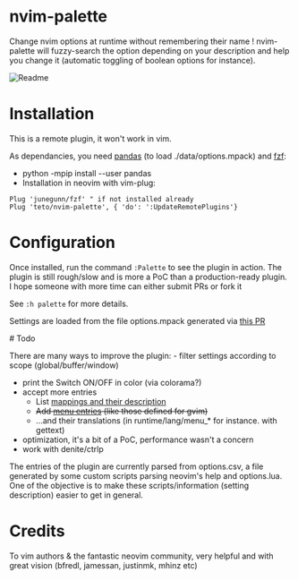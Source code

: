 # nvim-palette

Change nvim options at runtime without remembering their name !
nvim-palette will fuzzy-search the option depending on your description and help
you change it (automatic toggling of boolean options for instance).

![Readme](./screen.png)


# Installation

This is a remote plugin, it won't work in vim.

As dependancies, you need [pandas](http://pandas.pydata.org/) (to load ./data/options.mpack) and [fzf](https://github.com/junegunn/fzf):
- python -mpip install --user pandas
- Installation in neovim with vim-plug:
```
Plug 'junegunn/fzf' " if not installed already 
Plug 'teto/nvim-palette', { 'do': ':UpdateRemotePlugins'}
```

# Configuration

Once installed, run the command `:Palette` to see the plugin in action.
The plugin is still rough/slow and is more a PoC than a production-ready plugin. 
I hope someone with more time can either submit PRs or fork it

See `:h palette` for more details.

Settings are loaded from the file options.mpack generated via [this PR](https://github.com/neovim/neovim/pull/6288)

# Todo

There are many ways to improve the plugin:
 - filter settings according to scope (global/buffer/window)
 - print the Switch ON/OFF in color (via colorama?)
 - accept more entries
 	- List [mappings and their description](https://github.com/neovim/neovim/pull/6236)
	- ~~Add [menu entries](https://github.com/vim/vim/issues/1563) (like those defined for gvim)~~
	- ...and their translations (in runtime/lang/menu_\* for instance. with gettext)
 - optimization, it's a bit of a PoC, performance wasn't a concern
 - work with denite/ctrlp


The entries of the plugin are currently parsed from options.csv, a file generated by some custom scripts parsing neovim's help and options.lua.
One of the objective is to make these scripts/information (setting description) easier to get in general.

# Credits

To vim authors & the fantastic neovim community, very helpful and with great
vision (bfredl, jamessan, justinmk, mhinz etc)
